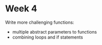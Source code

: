 # Week 4

Write more challenging functions:
- multiple abstract parameters to functions
- combining loops and if statements